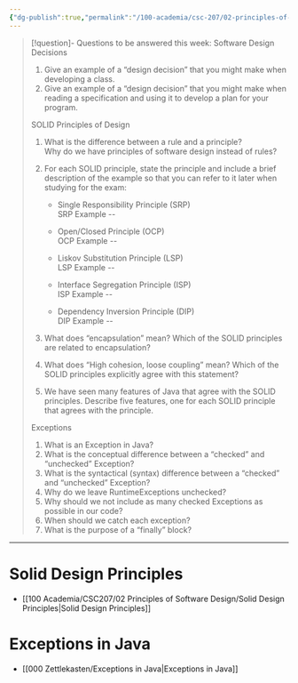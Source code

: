 ```yaml
---
{"dg-publish":true,"permalink":"/100-academia/csc-207/02-principles-of-software-design/week-5-solid-exceptions/","tags":["cs","java","lecture","note","university"],"created":"2024-10-01T19:29:41.075-04:00","updated":"2024-10-09T01:01:19.576-04:00"}
---
```



> [!question]- Questions to be answered this week:
> Software Design Decisions
> 
> 1. Give an example of a “design decision” that you might make when developing a class.
> 2. Give an example of a “design decision” that you might make when reading a specification and using it to develop a plan for your program.
> 
> SOLID Principles of Design
> 
> 1. What is the difference between a rule and a principle?  
> Why do we have principles of software design instead of rules?
> 
> 2. For each SOLID principle, state the principle and include a brief description of the example so that you can refer to it later when studying for the exam:
> 
>    - Single Responsibility Principle (SRP)  
> SRP Example --
> 
>    - Open/Closed Principle (OCP)  
> OCP Example --
> 
>    - Liskov Substitution Principle (LSP)  
> LSP Example --
> 
>    - Interface Segregation Principle (ISP)  
> ISP Example --
> 
>    - Dependency Inversion Principle (DIP)  
> DIP Example --
> 
> 3. What does “encapsulation” mean? Which of the SOLID principles are related to encapsulation?
> 4. What does “High cohesion, loose coupling” mean? Which of the SOLID principles explicitly agree with this statement?
> 5. We have seen many features of Java that agree with the SOLID principles. Describe five features, one for each SOLID principle that agrees with the principle.
> 
> Exceptions
> 
> 1. What is an Exception in Java?
> 2. What is the conceptual difference between a “checked” and “unchecked” Exception?
> 3. What is the syntactical (syntax) difference between a “checked” and “unchecked” Exception?
> 4. Why do we leave RuntimeExceptions unchecked?
> 5. Why should we not include as many checked Exceptions as possible in our code?
> 6. When should we catch each exception?
> 7. What is the purpose of a “finally” block?

---

# Solid Design Principles

- [[100 Academia/CSC207/02 Principles of Software Design/Solid Design Principles\|Solid Design Principles]]

# Exceptions in Java

- [[000 Zettlekasten/Exceptions in Java\|Exceptions in Java]]